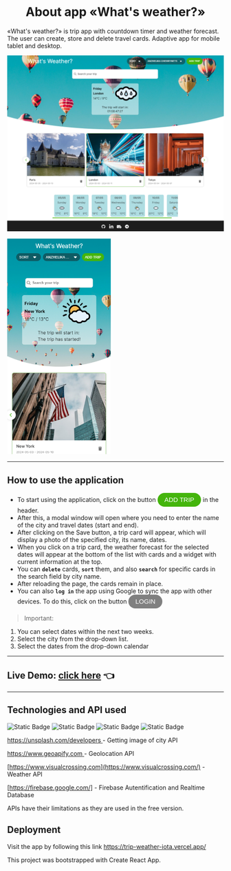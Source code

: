 <h1 align="center">About app «What's weather?»</h1>

«What's weather?» is trip app with countdown timer and weather forecast. The user can create, store and delete travel cards. Adaptive app for mobile tablet and desktop.

<img src="public/snapshots/1.png"></img>

<img src="public/snapshots/2.png" height="500"></img>

---
## How to use the application

- To start using the application, click on the button <button style="color: #fff; cursor: pointer; border: none; border-radius: 100px;font-size: 15px;line-height: 24px; outline: none;padding: 0 16px;text-transform: uppercase;height: 32px; background-color: #44b50c;">Add trip</button> in the header.
- After this, a modal window will open where you need to enter the name of the city and travel dates (start and end).
- After clicking on the Save button, a trip card will appear, which will display a photo of the specified city, its name, dates.
- When you click on a trip card, the weather forecast for the selected dates will appear at the bottom of the list with cards and a widget with current information at the top.
- You can **`delete`** cards, **`sort`** them, and also **`search`** for specific cards in the search field by city name.
- After reloading the page, the cards remain in place.
- You can also **`log in`** the app using Google to sync the app with other devices. 
To do this, click on the button    <button style="color: #fff; cursor: pointer; border: none; border-radius: 100px;font-size: 15px;line-height: 24px; outline: none;padding: 0 16px;text-transform: uppercase;height: 32px; background-color: grey">Login</button>

> Important: 
1. You can select dates within the next two weeks. 
2. Select the city from the drop-down list.
3. Select the dates from the drop-down calendar

---

## Live Demo: [click here](https://drive.google.com/file/d/1XdBEWft-oU3yMGhedLWC6XcXebNbKIcE/view?usp=sharing) 👈

---

 ## Technologies and API used

![Static Badge](https://img.shields.io/badge/react-191970?style=for-the-badge&logo=react) ![Static Badge](https://img.shields.io/badge/redux%20toolkit-808000?style=for-the-badge&logo=redux) ![Static Badge](https://img.shields.io/badge/css-4682B4?style=for-the-badge&logo=css3) ![Static Badge](https://img.shields.io/badge/firebase-9932CC?style=for-the-badge&logo=firebase)


[https://unsplash.com/developers ](https://unsplash.com/developers)  - Getting image of city API

[https://www.geoapify.com ](https://www.geoapify.com/) - Geolocation API

[https://www.visualcrossing.com](https://www.visualcrossing.com/) - Weather API

[https://firebase.google.com/] - Firebase Autentification and Realtime Database

APIs have their limitations as they are used in the free version. 

## Deployment

Visit the app by following this link https://trip-weather-iota.vercel.app/

This project was bootstrapped with Create React App.


